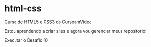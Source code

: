 # html-css
 Curso de HTML5 e CSS3 do CursoemVideo


Estou aprendendo a criar sites e agora vou gerenciar meus repositorio!

<a href="https://alexandresantos11.github.io/html-css/Desafios/d10/android.html"></a> Executar o Desafio 10